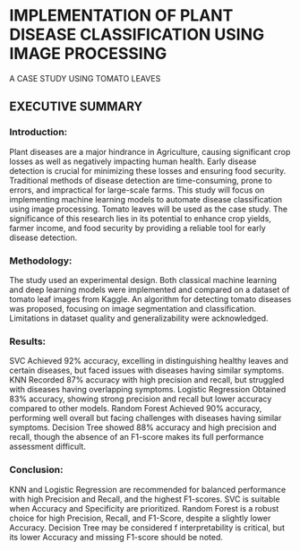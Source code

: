 # IMPLEMENTATION OF PLANT DISEASE CLASSIFICATION USING IMAGE PROCESSING
  A CASE STUDY USING TOMATO LEAVES

## EXECUTIVE SUMMARY
### Introduction:
Plant diseases are a major hindrance in Agriculture, causing significant crop losses as well as negatively impacting human health. Early disease detection is crucial for minimizing these losses and ensuring food security. Traditional methods of disease detection are time-consuming, prone to errors, and impractical for large-scale farms. This study will focus on implementing machine learning models to automate disease classification using image processing. Tomato leaves will be used as the case study. The significance of this research lies in its potential to enhance crop yields, farmer income, and food security by providing a reliable tool for early disease detection.

### Methodology:
The study used an experimental design. Both classical machine learning and deep learning models were implemented and compared on a dataset of tomato leaf images from Kaggle. An algorithm for detecting tomato diseases was proposed, focusing on image segmentation and classification. Limitations in dataset quality and generalizability were acknowledged.

### Results:
SVC Achieved 92% accuracy, excelling in distinguishing healthy leaves and certain diseases, but faced issues with diseases having similar symptoms. KNN Recorded 87% accuracy with high precision and recall, but struggled with diseases having overlapping symptoms. Logistic Regression Obtained 83% accuracy, showing strong precision and recall but lower accuracy compared to other models. Random Forest Achieved 90% accuracy, performing well overall but facing challenges with diseases having similar symptoms. Decision Tree showed 88% accuracy and high precision and recall, though the absence of an F1-score makes its full performance assessment difficult.

### Conclusion:
KNN and Logistic Regression are recommended for balanced performance with high Precision and Recall, and the highest F1-scores. SVC is suitable when Accuracy and Specificity are prioritized. Random Forest is a robust choice for high Precision, Recall, and F1-Score, despite a slightly lower Accuracy. Decision Tree may be considered f interpretability is critical, but its lower Accuracy and missing F1-score should be noted.


